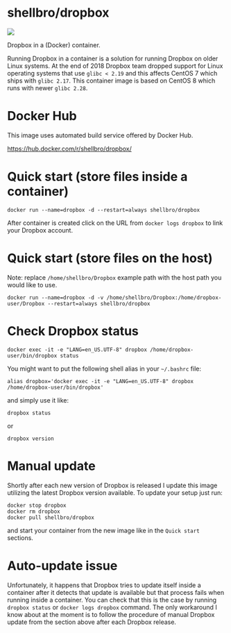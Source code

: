 # shellbro/dropbox

[![](https://img.shields.io/docker/cloud/build/shellbro/dropbox)](https://hub.docker.com/r/shellbro/dropbox/)

Dropbox in a (Docker) container.

Running Dropbox in a container is a solution for running Dropbox on older Linux
systems. At the end of 2018 Dropbox team dropped support for Linux operating
systems that use `glibc < 2.19` and this affects CentOS 7 which ships with
`glibc 2.17`. This container image is based on CentOS 8 which runs with newer
`glibc 2.28`.

# Docker Hub

This image uses automated build service offered by Docker Hub.

https://hub.docker.com/r/shellbro/dropbox/

# Quick start (store files inside a container)

```
docker run --name=dropbox -d --restart=always shellbro/dropbox
```

After container is created click on the URL from `docker logs dropbox` to link
your Dropbox account.

# Quick start (store files on the host)

Note: replace `/home/shellbro/Dropbox` example path with the host path you would
like to use.

```
docker run --name=dropbox -d -v /home/shellbro/Dropbox:/home/dropbox-user/Dropbox --restart=always shellbro/dropbox
```

# Check Dropbox status

```
docker exec -it -e "LANG=en_US.UTF-8" dropbox /home/dropbox-user/bin/dropbox status
```

You might want to put the following shell alias in your `~/.bashrc` file:

```
alias dropbox='docker exec -it -e "LANG=en_US.UTF-8" dropbox /home/dropbox-user/bin/dropbox'
```

and simply use it like:

```
dropbox status
```

or

```
dropbox version
```

# Manual update

Shortly after each new version of Dropbox is released I update this image
utilizing the latest Dropbox version available. To update your setup just run:

```
docker stop dropbox
docker rm dropbox
docker pull shellbro/dropbox
```

and start your container from the new image like in the `Quick start` sections.

# Auto-update issue

Unfortunately, it happens that Dropbox tries to update itself inside
a container after it detects that update is available but that process fails
when running inside a container. You can check that this is the case by running
`dropbox status` or `docker logs dropbox` command. The only workaround I know
about at the moment is to follow the procedure of manual Dropbox update from the
section above after each Dropbox release.
